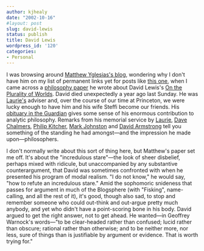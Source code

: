 ```yaml
---
author: kjhealy
date: "2002-10-16"
#layout: post
slug: david-lewis
status: publish
title: David Lewis
wordpress_id: '120'
categories:
- Personal
---
```


I was browsing around [Matthew Yglesias's blog](http://www.matthewyglesias.com/ "Matthew Yglesias"), wondering why I don't have him on my list of permanent links yet for posts like [this one](http://www.matthewyglesias.com/archives/000895.html#000895), when I came across a [philosophy paper](http://207.99.122.48/lewis.html) he wrote about David Lewis's [On the Plurality of Worlds](http://www.amazon.com/exec/obidos/tg/detail/-/0631224262). David died unexpectedly a year ago last Sunday. He was [Laurie's](http://www.u.arizona.edu/~lapaul) adviser and, over the course of our time at Princeton, we were lucky enough to have him and his wife Steffi become our friends. His [obituary in the Guardian](http://books.guardian.co.uk/news/articles/0,6109,579258,00.html) gives some sense of his enormous contribution to analytic philosophy. Remarks from his memorial service by [Laurie](http://www.u.arizona.edu/~lapaul/paul-dkl.pdf), [Dave Chalmers](http://www.u.arizona.edu/~chalmers/lewis.html), [Philip Kitcher](http://web.princeton.edu/sites/philosph/kitcher2.htm), [Mark Johnston](http://web.princeton.edu/sites/philosph/Johnston.htm) and [David Armstrong](http://www.u.arizona.edu/~lapaul/armstrong-comments.pdf) tell you something of the standing he had amongst—and the impression he made upon—philosophers.

I don't normally write about this sort of thing here, but Matthew's paper set me off. It's about the "incredulous stare"—the look of sheer disbelief, perhaps mixed with ridicule, but unaccompanied by any substantive counterargument, that David was sometimes confronted with when he presented his program of modal realism. "I do not know," he would say, "how to refute an incredulous stare." Amid the sophomoric snideness that passes for argument in much of the Blogsphere (with "Fisking", name-calling, and all the rest of it), it's good, though also sad, to stop and remember someone who could out-think and out-argue pretty much anybody, and yet who didn't have a point-scoring bone in his body. David argued to get the right answer, not to get ahead. He wanted—in Geoffrey Warnock's words—"to be clear-headed rather than confused; lucid rather than obscure; rational rather than otherwise; and to be neither more, nor less, sure of things than is justifiable by argument or evidence. That is worth trying for."
